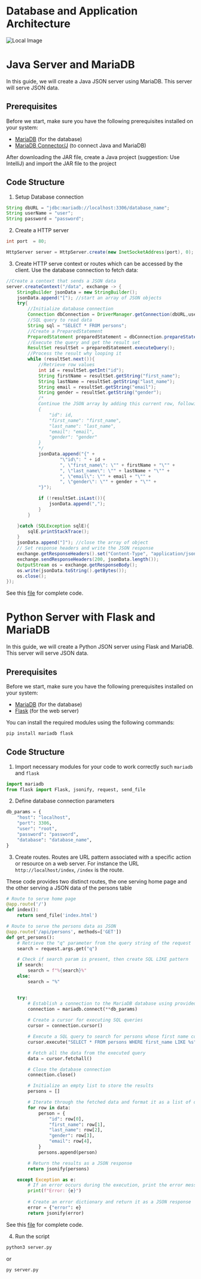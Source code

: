 # Database and Application Architecture
![Local Image](docs/images/web-architecture)

# Java Server and MariaDB
In this guide, we will create a Java JSON server using  MariaDB. 
This server will serve JSON data.

## Prerequisites

Before we start, make sure you have the following prerequisites installed on your system:

- [MariaDB](https://mariadb.org/) (for the database)
- [MariaDB Connector/J](https://mariadb.com/download-confirmation?group-name=Data%20Access&release-notes-uri=https%3A%2F%2Fmariadb.com%2Fkb%2Fen%2Flibrary%2Fmariadb-connector-j-release-notes%2F&documentation-uri=https%3A%2F%2Fmariadb.com%2Fkb%2Fen%2Flibrary%2Fmariadb-connector-j%2F&download-uri=https%3A%2F%2Fdlm.mariadb.com%2F3418100%2FConnectors%2Fjava%2Fconnector-java-3.2.0%2Fmariadb-java-client-3.2.0.jar&product-name=Java%208%2B%20connector&download-size=635.47%20KB/) (to connect Java and MariaDB)

After downloading the JAR file, create a Java project (suggestion: Use IntelliJ) and import the JAR file to the project

## Code Structure
1. Setup Database connection
```Java
String dbURL = "jdbc:mariadb://localhost:3306/database_name"; 
String userName = "user";
String password = "password";
```

2. Create a HTTP server
```Java
int port  = 80; 

HttpServer server = HttpServer.create(new InetSocketAddress(port), 0);
```
3. Create HTTP serve context or routes which can be accessed by the client. Use the database connection to fetch data:
```Java
//Create a context that sends a JSON data
server.createContext("/data", exchange -> {
    StringBuilder jsonData = new StringBuilder();
    jsonData.append("["); //start an array of JSON objects
    try{
        //Initialize database connection
        Connection dbConnection = DriverManager.getConnection(dbURL,userName, password);
        //SQL query to read data
        String sql = "SELECT * FROM persons";
        //Create a PreparedStatement
        PreparedStatement preparedStatement = dbConnection.prepareStatement(sql);
        //Execute the query and get the result set
        ResultSet resultSet = preparedStatement.executeQuery();
        //Process the result why looping it
        while (resultSet.next()){
            //Retrieve row values
            int id = resultSet.getInt("id");
            String firstName = resultSet.getString("first_name");
            String lastName = resultSet.getString("last_name");
            String email = resultSet.getString("email");
            String gender = resultSet.getString("gender");
            /*
            Continue the JSON array by adding this current row, following format:
            {
                "id": id,
                "first_name": "first_name",
                "last_name": "last_name",
                "email": "email",
                "gender": "gender"
            }
            */
            jsonData.append("{" +
                    "\"id\": " + id +
                    ", \"first_name\": \"" + firstName + "\"" +
                    ", \"last_name\": \"" + lastName + "\"" +
                    ", \"email\": \"" + email + "\"" +
                    ", \"gender\": \"" + gender + "\"" +
            "}");

            if (!resultSet.isLast()){
                jsonData.append(",");
            }
        }

    }catch (SQLException sqlE){
        sqlE.printStackTrace();
    }
    jsonData.append("]"); //close the array of object
    // Set response headers and write the JSON response
    exchange.getResponseHeaders().set("Content-Type", "application/json");
    exchange.sendResponseHeaders(200, jsonData.length());
    OutputStream os = exchange.getResponseBody();
    os.write(jsonData.toString().getBytes());
    os.close();
});
```
See this [file](java/WebServer.java) for complete code.

# Python Server with Flask and MariaDB

In this guide, we will create a Python JSON server using Flask and MariaDB. 
This server will serve JSON data.

## Prerequisites

Before we start, make sure you have the following prerequisites installed on your system:

- [MariaDB](https://mariadb.org/) (for the database)
- [Flask](https://flask.palletsprojects.com/) (for the web server)

You can install the required modules using the following commands:

```bash
pip install mariadb flask
```

## Code Structure
1. Import necessary modules for your code to work correctly such `mariadb` and `flask`


```python
import mariadb
from flask import Flask, jsonify, request, send_file
```

2. Define database connection  parameters
```python
db_params = {
    "host": "localhost",
    "port": 3306,
    "user": "root",
    "password": "password",
    "database": "database_name",
}
```

3. Create routes. Routes are URL pattern associated with a specific action or resource on a web server. For instance the URL `http://localhost/index`, `/index` is the route.

These code provides two distinct routes, the one serving home page and the other serving a JSON data of the persons table

```python
# Route to serve home page
@app.route('/')
def index():
    return send_file('index.html')

# Route to serve the persons data as JSON
@app.route('/api/persons', methods=['GET'])
def get_persons():
    # Retrieve the "q" parameter from the query string of the request
    search = request.args.get("q")

    # Check if search param is present, then create SQL LIKE pattern
    if search: 
        search = f"%{search}%"
    else:
        search = "%"


    try:
        # Establish a connection to the MariaDB database using provided connection parameters
        connection = mariadb.connect(**db_params)
        
        # Create a cursor for executing SQL queries
        cursor = connection.cursor()

        # Execute a SQL query to search for persons whose first name contains the search string
        cursor.execute("SELECT * FROM persons WHERE first_name LIKE %s", (search,))

        # Fetch all the data from the executed query
        data = cursor.fetchall()

        # Close the database connection
        connection.close()

        # Initialize an empty list to store the results
        persons = []

        # Iterate through the fetched data and format it as a list of dictionaries
        for row in data:
            person = {
                "id": row[0],
                "first_name": row[1],
                "last_name": row[2],
                "gender": row[3],
                "email": row[4],
            }
            persons.append(person)

        # Return the results as a JSON response
        return jsonify(persons)

    except Exception as e:
        # If an error occurs during the execution, print the error message
        print(f"Error: {e}")
        
        # Create an error dictionary and return it as a JSON response
        error = {"error": e}
        return jsonify(error)
```

See this [file](python/server.py) for complete code.

4. Run the script
```bash
python3 server.py
```
or

```bash
py server.py
```
